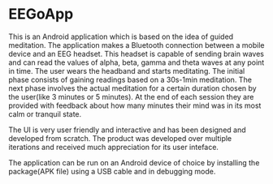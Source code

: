 # EEGoApp

This is an Android application which is based on the idea of guided meditation. The application makes a Bluetooth connection between a mobile device
and an EEG headset. This headset is capable of sending brain waves and can read the values of alpha, beta, gamma and theta waves at any point in time.
The user wears the headband and starts meditating. The initial phase consists of gaining readings based on a 30s-1min meditation. The next phase
involves the actual meditation for a certain duration chosen by the user(like 3 minutes or 5 minutes). At the end of each session they are provided
with feedback about how many minutes their mind was in its most calm or tranquil state.

The UI is very user friendly and interactive and has been designed and developed from scratch. The product was developed over multiple iterations and received much appreciation
for its user inteface.

The application can be run on an Android device of choice by installing the package(APK file) using a USB cable and in debugging mode.
